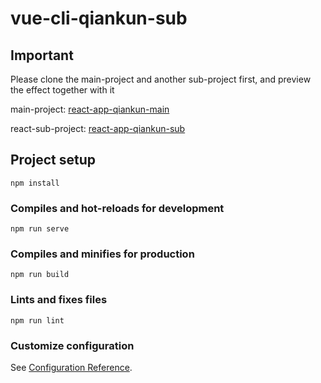 # vue-cli-qiankun-sub

## Important

Please clone the main-project and another sub-project first, and preview the effect together with it

main-project: [react-app-qiankun-main](https://github.com/niexq/react-app-qiankun-main)

react-sub-project: [react-app-qiankun-sub](https://github.com/niexq/react-app-qiankun-sub)

## Project setup
```
npm install
```

### Compiles and hot-reloads for development
```
npm run serve
```

### Compiles and minifies for production
```
npm run build
```

### Lints and fixes files
```
npm run lint
```

### Customize configuration
See [Configuration Reference](https://cli.vuejs.org/config/).
